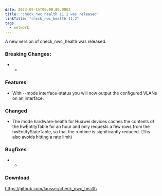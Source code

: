 ```yaml
---
date: 2023-09-15T00:00:00.000Z
title: "check_nwc_health 11.2 was released"
linkTitle: "check_nwc_health 11.2"
tags:
  - network
---
```

A new version of check_nwc_health was released.
### Breaking Changes:
* -
### Features
* With --mode interface-status you will now output the configured VLANs on an interface.
### Changed
* The mode hardware-health for Huawei devices caches the contents of the hwEntityTable for an hour and only requests a few rows from the hwEntityStateTable, so that the runtime is significantly reduced. (Ths also avoids hitting a rate limit)
### Bugfixes
* -
### Download
<https://github.com/lausser/check_nwc_health>


